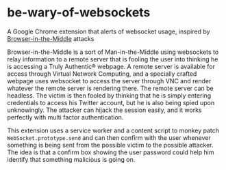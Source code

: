 # be-wary-of-websockets
A Google Chrome extension that alerts of websocket usage, inspired by [Browser-in-the-Middle](https://link.springer.com/article/10.1007/s10207-021-00548-5) attacks

Browser-in-the-Middle is a sort of Man-in-the-Middle using websockets to relay information to a remote server that is fooling the user into thinking he is accessing a Truly Authentic® webpage.
A remote server is available for access through Virtual Network Computing, and a specially crafted webpage uses websocket to access the server through VNC and render whatever the remote server is rendering there.
The remote server can be headless. The victim is then fooled by thinking that he is simply entering credentials to access his Twitter account, but he is also being spied upon unknowingly.
The attacker can hijack the session easily, and it works perfectly with multi factor authentication.

This extension uses a service worker and a content script to monkey patch `WebSocket.prototype.send` and can then confirm with the user whenever something is being sent from the possible victim to the possible attacker.
The idea is that a confirm box showing the user password could help him identify that something malicious is going on.
